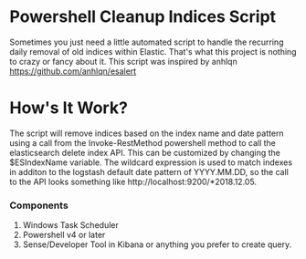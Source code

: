 # Powershell Cleanup Indices Script
Sometimes you just need a little automated script to handle the recurring daily removal of old indices within Elastic. That's what this project is nothing to crazy or fancy about it. This script was inspired by anhlqn https://github.com/anhlqn/esalert

# How's It Work? 
The script will remove indices based on the index name and date pattern using a call from the Invoke-RestMethod powershell method to call the elasticsearch delete index API. This can be customized by changing the $ESIndexName variable. The wildcard expression is used to match indexes in additon to the logstash default date pattern of YYYY.MM.DD, so the call to the API looks something like http://localhost:9200/*2018.12.05.

### Components
1. Windows Task Scheduler
2. Powershell v4 or later
3. Sense/Developer Tool in Kibana or anything you prefer to create query.